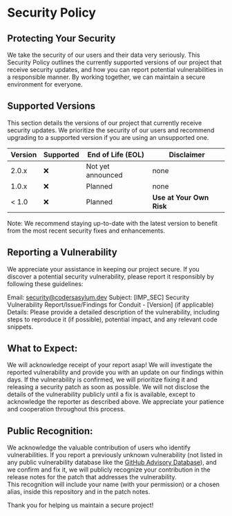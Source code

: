# Security Policy

## Protecting Your Security

We take the security of our users and their data very seriously. 
This Security Policy outlines the currently supported versions of our project that receive security updates, and how you can report potential vulnerabilities in a responsible manner. 
By working together, we can maintain a secure environment for everyone.


## Supported Versions
This section details the versions of our project that currently receive security updates. 
We prioritize the security of our users and recommend upgrading to a supported version if you are using an unsupported one.


| Version | Supported          | End of Life (EOL)  | Disclaimer                                                               |
| ------- | ------------------ | ------------------ | -------------------------------------------------------------------------|
| 2.0.x   | :x:                | Not yet announced  | none                                                                     |
| 1.0.x   | :x:                | Planned            | none                                                                     |
| < 1.0   | :x:                | Planned            | **Use at Your Own Risk**                                                 |

Note: We recommend staying up-to-date with the latest version to benefit from the most recent security fixes and enhancements.

## Reporting a Vulnerability
We appreciate your assistance in keeping our project secure. If you discover a potential security vulnerability, please report it responsibly by following these guidelines:

Email: security@codersasylum.dev
Subject: [IMP_SEC] Security Vulnerability Report/Issue/Findings for Conduit - [Version] (if applicable)
Details: Please provide a detailed description of the vulnerability, including steps to reproduce it (if possible), potential impact, and any relevant code snippets.

## What to Expect:

We will acknowledge receipt of your report asap!
We will investigate the reported vulnerability and provide you with an update on our findings within days.
If the vulnerability is confirmed, we will prioritize fixing it and releasing a security patch as soon as possible.
We will not disclose the details of the vulnerability publicly until a fix is available, except to acknowledge the reporter as described above.
We appreciate your patience and cooperation throughout this process.

## Public Recognition:

We acknowledge the valuable contribution of users who identify vulnerabilities. 
If you report a previously unknown vulnerability (not listed in any public vulnerability database like the [GitHub Advisory Database](https://github.com/advisories)), 
and we confirm and fix it, we will publicly recognize your contribution in the release notes for the patch that addresses the vulnerability.  
This recognition will include your name (with your permission) or a chosen alias, inside this repository and in the patch notes.


Thank you for helping us maintain a secure project!

